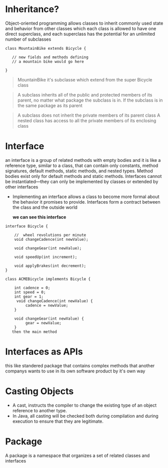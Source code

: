 # Inheritance?
 Object-oriented programming allows classes to inherit commonly used state and behavior from other classes which each class is allowed to have one direct superclass, and each superclass has the potential for an unlimited number of subclasses

 ```
 class MountainBike extends Bicycle {

    // new fields and methods defining 
    // a mountain bike would go here

}
 ```
 > MountainBike it's subclasse which extend from the super Bicycle class

  > A subclass inherits all of the public and protected members of its parent, no matter what package the subclass is in. If the subclass is in the same package as its parent

  > A subclass does not inherit the private members of its parent class
  > A nested class has access to all the private members of its enclosing class

 # Interface
an interface is a group of related methods with empty bodies and it is like a reference type, similar to a class, that can contain only constants, method signatures, default methods, static methods, and nested types. Method bodies exist only for default methods and static methods. Interfaces cannot be instantiated—they can only be implemented by classes or extended by other interfaces

* Implementing an interface allows a class to become more formal about the behavior it promises to provide. Interfaces form a contract between the class and the outside world

  **we can see this interface**
```
interface Bicycle {

    //  wheel revolutions per minute
    void changeCadence(int newValue);

    void changeGear(int newValue);

    void speedUp(int increment);

    void applyBrakes(int decrement);
}

class ACMEBicycle implements Bicycle {

    int cadence = 0;
    int speed = 0;
    int gear = 1;
     void changeCadence(int newValue) {
         cadence = newValue;
    }

    void changeGear(int newValue) {
         gear = newValue;
    }
   then the main method  
```
# Interfaces as APIs
 this like standered package that contains complex methods that another companys wants to use in its own software product by it's own way 

 # Casting Objects
 * A cast, instructs the compiler to change the existing type of an object reference to another type.
 * In Java, all casting will be checked both during compilation and during execution to ensure that they are legitimate.

# Package
A package is a namespace that organizes a set of related classes and interfaces
